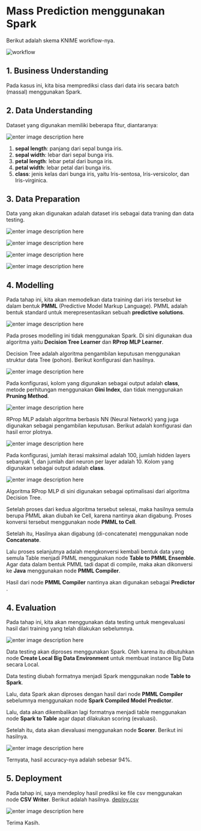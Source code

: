 # Mass Prediction menggunakan Spark

Berikut adalah skema KNIME workflow-nya.

![workflow](https://github.com/Armunz/big-data/blob/master/tugas6/PMML%20to%20Spark%20Comprehensive%20Mode%20Learning%20Mass%20Prediction/dokum/workflow.JPG?raw=true)

## 1. Business Understanding
Pada kasus ini, kita bisa memprediksi class dari data iris secara batch (massal) menggunakan Spark.

## 2. Data Understanding
Dataset yang digunakan memiliki beberapa fitur, diantaranya:

![enter image description here](https://github.com/Armunz/big-data/blob/master/tugas6/Mass%20Learning%20Event%20Prediction/dokum/iris_petal_sepal.png?raw=true)

 1. **sepal length**: panjang dari sepal bunga iris.
 2. **sepal width**: lebar dari sepal bunga iris.
 3. **petal length**: lebar petal dari bunga iris.
 4. **petal width**: lebar petal dari bunga iris.
 5. **class**: jenis kelas dari bunga iris, yaitu Iris-sentosa, Iris-versicolor, dan Iris-virginica.

## 3. Data Preparation
Data yang akan digunakan adalah dataset iris sebagai data traning dan data testing.

![enter image description here](https://github.com/Armunz/big-data/blob/master/tugas6/PMML%20to%20Spark%20Comprehensive%20Mode%20Learning%20Mass%20Prediction/dokum/data%20preparation.JPG?raw=true)

![enter image description here](https://github.com/Armunz/big-data/blob/master/tugas6/PMML%20to%20Spark%20Comprehensive%20Mode%20Learning%20Mass%20Prediction/dokum/dataset%20iris.JPG?raw=true)

![enter image description here](https://github.com/Armunz/big-data/blob/master/tugas6/PMML%20to%20Spark%20Comprehensive%20Mode%20Learning%20Mass%20Prediction/dokum/data%20preparation%282%29.JPG?raw=true)

![enter image description here](https://github.com/Armunz/big-data/blob/master/tugas6/PMML%20to%20Spark%20Comprehensive%20Mode%20Learning%20Mass%20Prediction/dokum/data%20tes%20iris.JPG?raw=true)

## 4. Modelling
Pada tahap ini, kita akan memodelkan data training dari iris tersebut ke dalam bentuk **PMML** (Predictive Model Markup Language). PMML adalah bentuk standard untuk merepresentasikan sebuah **predictive solutions**.

![enter image description here](https://github.com/Armunz/big-data/blob/master/tugas6/PMML%20to%20Spark%20Comprehensive%20Mode%20Learning%20Mass%20Prediction/dokum/modelling.JPG?raw=true)

Pada proses modelling ini tidak menggunakan Spark. Di sini digunakan dua algoritma yaitu **Decision Tree Learner** dan **RProp MLP Learner**.

Decision Tree adalah algoritma pengambilan keputusan menggunakan struktur data Tree (pohon). Berikut konfigurasi dan hasilnya.

![enter image description here](https://github.com/Armunz/big-data/blob/master/tugas6/PMML%20to%20Spark%20Comprehensive%20Mode%20Learning%20Mass%20Prediction/dokum/decision%20tree%20config.JPG?raw=true)

Pada konfigurasi, kolom yang digunakan sebagai output adalah **class**, metode perhitungan menggunakan **Gini Index**,  dan tidak menggunakan **Pruning Method**.

![enter image description here](https://github.com/Armunz/big-data/blob/master/tugas6/PMML%20to%20Spark%20Comprehensive%20Mode%20Learning%20Mass%20Prediction/dokum/hasil%20decision%20tree.JPG?raw=true)

RProp MLP adalah algoritma berbasis NN (Neural Network) yang juga digunakan sebagai pengambilan keputusan. Berikut adalah konfigurasi dan hasil error plotnya.

![enter image description here](https://github.com/Armunz/big-data/blob/master/tugas6/PMML%20to%20Spark%20Comprehensive%20Mode%20Learning%20Mass%20Prediction/dokum/Rprop%20config.JPG?raw=true)

Pada konfigurasi, jumlah iterasi maksimal adalah 100, jumlah hidden layers sebanyak 1, dan jumlah dari neuron per layer adalah 10. Kolom yang digunakan sebagai output adalah **class**.

![enter image description here](https://github.com/Armunz/big-data/blob/master/tugas6/PMML%20to%20Spark%20Comprehensive%20Mode%20Learning%20Mass%20Prediction/dokum/error%20plot%20rprop.JPG?raw=true)

Algoritma RProp MLP di sini digunakan sebagai optimalisasi dari algoritma Decision Tree. 

Setelah proses dari kedua algoritma tersebut selesai, maka hasilnya semula berupa PMML akan diubah ke Cell, karena nantinya akan digabung. Proses konversi tersebut menggunakan node **PMML to Cell**.

Setelah itu, Hasilnya akan digabung (di-concatenate) menggunakan node **Concatenate**.

Lalu proses selanjutnya adalah mengkonversi kembali bentuk data yang semula Table menjadi PMML menggunakan node **Table to PMML Ensemble**. Agar data dalam bentuk PMML tadi dapat di compile, maka akan dikonversi ke  **Java**  menggunakan node  **PMML Compiler**.

Hasil dari node  **PMML Compiler**  nantinya akan digunakan sebagai  **Predictor** .

## 4. Evaluation
Pada tahap ini, kita akan menggunakan data testing untuk mengevaluasi hasil dari training yang telah dilakukan sebelumnya.

![enter image description here](https://github.com/Armunz/big-data/blob/master/tugas6/PMML%20to%20Spark%20Comprehensive%20Mode%20Learning%20Mass%20Prediction/dokum/eval.JPG?raw=true)

Data testing akan diproses menggunakan Spark. Oleh karena itu dibutuhkan node **Create Local Big Data Environment** untuk membuat instance Big Data secara Local. 

Data testing diubah formatnya menjadi Spark menggunakan node **Table to Spark**.

Lalu, data Spark akan diproses dengan hasil dari node **PMML Compiler** sebelumnya menggunakan node **Spark Compiled Model Predictor**.

Lalu, data akan dikembalikan lagi formatnya menjadi table menggunakan node **Spark to Table** agar dapat dilakukan scoring (evaluasi).

Setelah itu, data akan dievaluasi menggunakan node **Scorer**. Berikut ini hasilnya.

![enter image description here](https://github.com/Armunz/big-data/blob/master/tugas6/PMML%20to%20Spark%20Comprehensive%20Mode%20Learning%20Mass%20Prediction/dokum/scorer.JPG?raw=true)

Ternyata, hasil accuracy-nya adalah sebesar 94%.

## 5. Deployment
Pada tahap ini, saya mendeploy hasil prediksi ke file csv menggunakan node **CSV Writer**. Berikut adalah hasilnya. [deploy.csv](https://github.com/Armunz/big-data/blob/master/tugas6/PMML%20to%20Spark%20Comprehensive%20Mode%20Learning%20Mass%20Prediction/deploy.csv)

![enter image description here](https://github.com/Armunz/big-data/blob/master/tugas6/PMML%20to%20Spark%20Comprehensive%20Mode%20Learning%20Mass%20Prediction/dokum/deploy.JPG?raw=true)

Terima Kasih.
